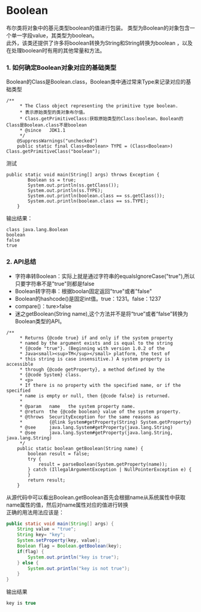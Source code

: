 # Boolean
布尔类将对象中的基元类型boolean的值进行包装。 类型为Boolean的对象包含一个单一字段value，其类型为boolean。  
此外，该类还提供了许多将boolean转换为String和String转换为boolean ，以及在处理boolean时有用的其他常量和方法。  

### 1. 如何确定Boolean对象对应的基础类型
Boolean的Class是Boolean.class，Boolean类中通过常来Type来记录对应的基础类型
```
/**
     * The Class object representing the primitive type boolean.
     * 表示原始类型的类对象布尔值。
     * Class.getPrimitiveClass:获取原始类型的Class:boolean，Boolean的Class是Boolean.class不是boolean
     * @since   JDK1.1
     */
    @SuppressWarnings("unchecked")
    public static final Class<Boolean> TYPE = (Class<Boolean>) Class.getPrimitiveClass("boolean");
```
测试
```
public static void main(String[] args) throws Exception {
        Boolean ss = true;
        System.out.println(ss.getClass());
        System.out.println(ss.TYPE);
        System.out.println(boolean.class == ss.getClass());
        System.out.println(boolean.class == ss.TYPE);
    }
```
输出结果：
```
class java.lang.Boolean
boolean
false
true
```
### 2. API总结
* 字符串转Boolean：实际上就是通过字符串的equalsIgnoreCase("true"),所以只要字符串不是"true"则都是false  
* Boolean转字符串：根据boolan固定返回"true"或者"false"  
* Boolean的hashcode()是固定int值。true：1231。false：1237  
* compare()：ture>false  
* 迷之getBoolean(String name),这个方法并不是将“true”或者“false”转换为Boolean类型的API。
```
/**
     * Returns {@code true} if and only if the system property
     * named by the argument exists and is equal to the string
     * {@code "true"}. (Beginning with version 1.0.2 of the
     * Java<small><sup>TM</sup></small> platform, the test of
     * this string is case insensitive.) A system property is accessible
     * through {@code getProperty}, a method defined by the
     * {@code System} class.
     * <p>
     * If there is no property with the specified name, or if the specified
     * name is empty or null, then {@code false} is returned.
     *
     * @param   name   the system property name.
     * @return  the {@code boolean} value of the system property.
     * @throws  SecurityException for the same reasons as
     *          {@link System#getProperty(String) System.getProperty}
     * @see     java.lang.System#getProperty(java.lang.String)
     * @see     java.lang.System#getProperty(java.lang.String, java.lang.String)
     */
    public static boolean getBoolean(String name) {
        boolean result = false;
        try {
            result = parseBoolean(System.getProperty(name));
        } catch (IllegalArgumentException | NullPointerException e) {
        }
        return result;
    }
 ```
从源代码中可以看出Boolean.getBoolean首先会根据name从系统属性中获取name属性的值，然后对name属性对应的值进行转换  
正确的用法用法应该是：
```java
public static void main(String[] args) {
    String value = "true";
    String key= "key";
    System.setProperty(key, value);
    Boolean flag = Boolean.getBoolean(key);
    if(flag) {
        System.out.println("key is true");
    } else {
        System.out.println("key is not true");
    }
}
```
输出结果
```java
key is true
```
